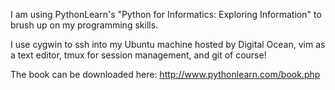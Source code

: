 I am using PythonLearn's "Python for Informatics: Exploring Information" to
brush up on my programming skills. 

I use cygwin to ssh into my Ubuntu machine hosted by Digital Ocean, vim as a
text editor, tmux for session management, and git of course!

The book can be downloaded here:
http://www.pythonlearn.com/book.php
